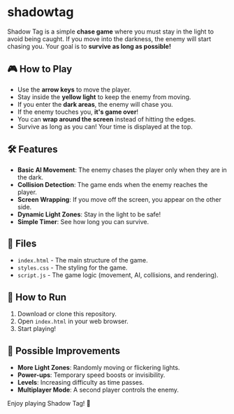 # shadowtag


Shadow Tag is a simple **chase game** where you must stay in the light to avoid being caught. If you move into the darkness, the enemy will start chasing you. Your goal is to **survive as long as possible!**

## 🎮 How to Play
- Use the **arrow keys** to move the player.
- Stay inside the **yellow light** to keep the enemy from moving.
- If you enter the **dark areas**, the enemy will chase you.
- If the enemy touches you, **it's game over**!
- You can **wrap around the screen** instead of hitting the edges.
- Survive as long as you can! Your time is displayed at the top.

## 🛠️ Features
- **Basic AI Movement**: The enemy chases the player only when they are in the dark.
- **Collision Detection**: The game ends when the enemy reaches the player.
- **Screen Wrapping**: If you move off the screen, you appear on the other side.
- **Dynamic Light Zones**: Stay in the light to be safe!
- **Simple Timer**: See how long you can survive.

## 📂 Files
- `index.html` - The main structure of the game.
- `styles.css` - The styling for the game.
- `script.js` - The game logic (movement, AI, collisions, and rendering).

## 🚀 How to Run
1. Download or clone this repository.
2. Open `index.html` in your web browser.
3. Start playing!

## 🔧 Possible Improvements
- **More Light Zones**: Randomly moving or flickering lights.
- **Power-ups**: Temporary speed boosts or invisibility.
- **Levels**: Increasing difficulty as time passes.
- **Multiplayer Mode**: A second player controls the enemy.

Enjoy playing Shadow Tag! 🚀

